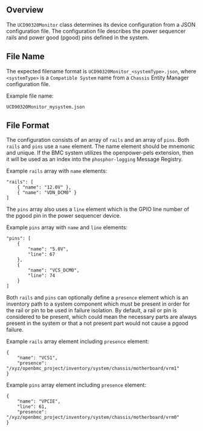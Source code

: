 ## Overview

The `UCD90320Monitor` class determines its device configuration from a JSON
configuration file. The configuration file describes the power sequencer rails
and power good (pgood) pins defined in the system.

## File Name

The expected filename format is `UCD90320Monitor_<systemType>.json`, where
`<systemType>` is a `Compatible System` name from a `Chassis` Entity Manager
configuration file.

Example file name:

```
UCD90320Monitor_mysystem.json
```

## File Format

The configuration consists of an array of `rails` and an array of `pins`. Both
`rails` and `pins` use a `name` element. The name element should be mnemonic and
unique. If the BMC system utilizes the openpower-pels extension, then it will be
used as an index into the `phosphor-logging` Message Registry.

Example `rails` array with `name` elements:

```
"rails": [
    { "name": "12.0V" },
    { "name": "VDN_DCM0" }
]
```

The `pins` array also uses a `line` element which is the GPIO line number of the
pgood pin in the power sequencer device.

Example `pins` array with `name` and `line` elements:

```
"pins": [
    {
        "name": "5.0V",
        "line": 67
    },
    {
        "name": "VCS_DCM0",
        "line": 74
    }
]
```

Both `rails` and `pins` can optionally define a `presence` element which is an
inventory path to a system component which must be present in order for the rail
or pin to be used in failure isolation. By default, a rail or pin is considered
to be present, which could mean the necessary parts are always present in the
system or that a not present part would not cause a pgood failure.

Example `rails` array element including `presence` element:

```
{
    "name": "VCS1",
    "presence": "/xyz/openbmc_project/inventory/system/chassis/motherboard/vrm1"
}
```

Example `pins` array element including `presence` element:

```
{
    "name": "VPCIE",
    "line": 61,
    "presence": "/xyz/openbmc_project/inventory/system/chassis/motherboard/vrm0"
}
```
